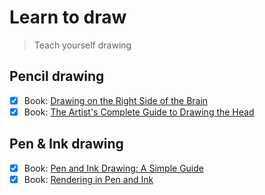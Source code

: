 # Learn to draw

> Teach yourself drawing


## Pencil drawing 

- [x] Book: [Drawing on the Right Side of the Brain](https://www.amazon.com/dp/1585429201)
- [x] Book: [The Artist's Complete Guide to Drawing the Head](https://www.amazon.com/dp/0823003590)

## Pen & Ink drawing

- [x] Book: [Pen and Ink Drawing: A Simple Guide](https://www.amazon.com/dp/0997046538)
- [x] Book: [Rendering in Pen and Ink](https://www.amazon.com/dp/0823045293)
